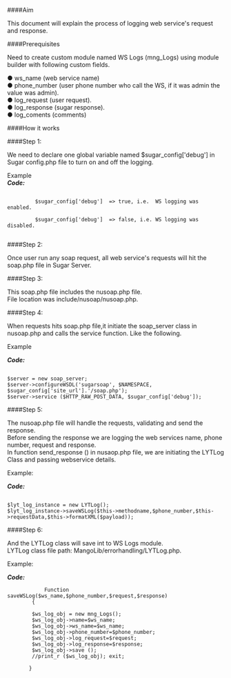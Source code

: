 ####Aim
 
This document will explain the process of logging web service's request and response.

####Prerequisites
 
Need to create custom module named WS Logs (mng_Logs) using module builder with following custom fields. 

● ws_name (web service name)<br />
● phone_number (user phone number who call the WS, if it was admin the value was admin).<br />
● log_request (user request).<br />
● log_response (sugar response).<br />
● log_coments (comments)<br />

####How it works
 
####Step 1:

We need to declare one global variable named $sugar_config['debug'] in Sugar config.php file to turn on and off the logging.

Example   
**_Code:_**
	
```
    
         $sugar_config['debug']  => true, i.e.  WS logging was enabled.

         $sugar_config['debug']  => false, i.e. WS logging was disabled.
	 
```

####Step 2:

 Once user run any soap request, all web service's requests will hit the soap.php file in Sugar Server.

####Step 3: 

This soap.php file includes the nusoap.php file.<br />
File location was include/nusoap/nusoap.php.<br />

####Step 4: 

When requests hits soap.php file,it initiate the soap_server class in nusoap.php and calls the service function. Like the following.

Example 	
	
**_Code:_**
	
```

$server = new soap_server;
$server->configureWSDL('sugarsoap', $NAMESPACE, $sugar_config['site_url'].'/soap.php');
$server->service ($HTTP_RAW_POST_DATA, $sugar_config['debug']);

```

####Step 5: 

The nusoap.php file will handle the requests, validating and send the response.<br />
Before sending the response we are logging the web services name, phone number, request and response.<br />
In function send_response () in nusaop.php file, we are initiating the LYTLog Class and passing webservice details.<br />

Example:

**_Code:_**
	
```

$lyt_log_instance = new LYTLog();
$lyt_log_instance->saveWSLog($this->methodname,$phone_number,$this->requestData,$this->formatXML($payload));

```

####Step 6:

And the LYTLog class will save int to WS Logs module.<br />
LYTLog class file path: MangoLib/errorhandling/LYTLog.php.<br />

Example:

**_Code:_**
	
```
            Function saveWSLog($ws_name,$phone_number,$request,$response)
	    {
	
		$ws_log_obj = new mng_Logs();		
		$ws_log_obj->name=$ws_name;
		$ws_log_obj->ws_name=$ws_name;
		$ws_log_obj->phone_number=$phone_number;
		$ws_log_obj->log_request=$request;
		$ws_log_obj->log_response=$response;
		$ws_log_obj->save ();
		//print_r ($ws_log_obj); exit;
		
	   }

```
	
